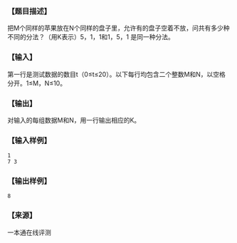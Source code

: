 ### 【题目描述】

把M个同样的苹果放在N个同样的盘子里，允许有的盘子空着不放，问共有多少种不同的分法？（用K表示）5，1，1和1，5，1 是同一种分法。

### 【输入】

第一行是测试数据的数目t（0≤t≤20）。以下每行均包含二个整数M和N，以空格分开。1≤M，N≤10。

### 【输出】

对输入的每组数据M和N，用一行输出相应的K。

### 【输入样例】

```
1
7 3
```

### 【输出样例】

```
8
```


 ### 【来源】

 一本通在线评测 
